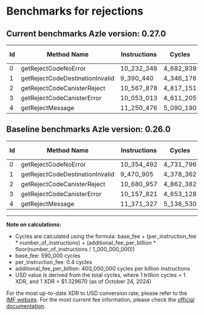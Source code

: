 # Benchmarks for rejections

## Current benchmarks Azle version: 0.27.0

| Id  | Method Name                     | Instructions | Cycles    | USD           | USD/Million Calls | Change                              |
| --- | ------------------------------- | ------------ | --------- | ------------- | ----------------- | ----------------------------------- |
| 0   | getRejectCodeNoError            | 10_232_348   | 4_682_939 | $0.0000062268 | $6.22             | <font color="green">-122_144</font> |
| 1   | getRejectCodeDestinationInvalid | 9_390_440    | 4_346_176 | $0.0000057790 | $5.77             | <font color="green">-80_465</font>  |
| 2   | getRejectCodeCanisterReject     | 10_567_878   | 4_817_151 | $0.0000064052 | $6.40             | <font color="green">-113_079</font> |
| 3   | getRejectCodeCanisterError      | 10_053_013   | 4_611_205 | $0.0000061314 | $6.13             | <font color="green">-104_808</font> |
| 4   | getRejectMessage                | 11_250_476   | 5_090_190 | $0.0000067683 | $6.76             | <font color="green">-120_851</font> |

## Baseline benchmarks Azle version: 0.26.0

| Id  | Method Name                     | Instructions | Cycles    | USD           | USD/Million Calls |
| --- | ------------------------------- | ------------ | --------- | ------------- | ----------------- |
| 0   | getRejectCodeNoError            | 10_354_492   | 4_731_796 | $0.0000062917 | $6.29             |
| 1   | getRejectCodeDestinationInvalid | 9_470_905    | 4_378_362 | $0.0000058218 | $5.82             |
| 2   | getRejectCodeCanisterReject     | 10_680_957   | 4_862_382 | $0.0000064654 | $6.46             |
| 3   | getRejectCodeCanisterError      | 10_157_821   | 4_653_128 | $0.0000061871 | $6.18             |
| 4   | getRejectMessage                | 11_371_327   | 5_138_530 | $0.0000068325 | $6.83             |

---

**Note on calculations:**

- Cycles are calculated using the formula: base_fee + (per_instruction_fee \* number_of_instructions) + (additional_fee_per_billion \* floor(number_of_instructions / 1_000_000_000))
- base_fee: 590_000 cycles
- per_instruction_fee: 0.4 cycles
- additional_fee_per_billion: 400_000_000 cycles per billion instructions
- USD value is derived from the total cycles, where 1 trillion cycles = 1 XDR, and 1 XDR = $1.329670 (as of October 24, 2024)

For the most up-to-date XDR to USD conversion rate, please refer to the [IMF website](https://www.imf.org/external/np/fin/data/rms_sdrv.aspx).
For the most current fee information, please check the [official documentation](https://internetcomputer.org/docs/current/developer-docs/gas-cost#execution).
